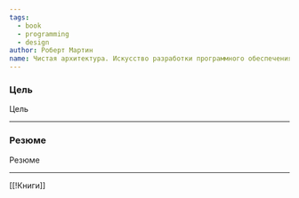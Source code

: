 ```yaml
---
tags:
  - book
  - programming
  - design
author: Роберт Мартин
name: Чистая архитектура. Искусство разработки программного обеспечения
---
```


### Цель

Цель

---

### Резюме

Резюме

---
[[!Книги]]
